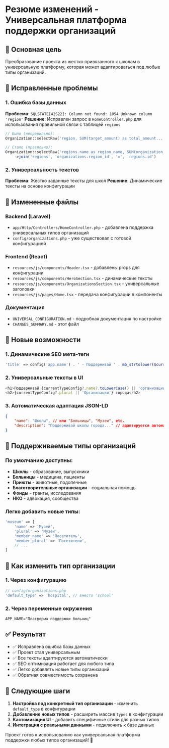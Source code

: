 # Резюме изменений - Универсальная платформа поддержки организаций

## 🎯 Основная цель

Преобразование проекта из жестко привязанного к школам в универсальную платформу, которая может адаптироваться под любые типы организаций.

## 🔧 Исправленные проблемы

### 1. Ошибка базы данных

**Проблема**: `SQLSTATE[42S22]: Column not found: 1054 Unknown column 'region'`
**Решение**: Исправлен запрос в `HomeController.php` для использования правильной связи с таблицей `regions`

```php
// Было (неправильно):
Organization::selectRaw('region, SUM(target_amount) as total_amount...')

// Стало (правильно):
Organization::selectRaw('regions.name as region_name, SUM(organization_projects.target_amount) as total_amount...')
    ->join('regions', 'organizations.region_id', '=', 'regions.id')
```

### 2. Универсальность текстов

**Проблема**: Жестко заданные тексты для школ
**Решение**: Динамические тексты на основе конфигурации

## 📁 Измененные файлы

### Backend (Laravel)

- `app/Http/Controllers/HomeController.php` - добавлена поддержка универсальных типов организаций
- `config/organizations.php` - уже существовал с готовой конфигурацией

### Frontend (React)

- `resources/js/components/Header.tsx` - добавлены props для конфигурации
- `resources/js/components/HeroSection.tsx` - динамические тексты
- `resources/js/components/OrganizationsSection.tsx` - универсальные заголовки
- `resources/js/pages/Home.tsx` - передача конфигурации в компоненты

### Документация

- `UNIVERSAL_CONFIGURATION.md` - подробная документация по настройке
- `CHANGES_SUMMARY.md` - этот файл

## 🚀 Новые возможности

### 1. Динамические SEO мета-теги

```php
'title' => config('app.name') . ' - Поддерживай ' . mb_strtolower($currentTypeConfig['plural'])
```

### 2. Универсальные тексты в UI

```typescript
<h1>Поддерживай {currentTypeConfig?.name?.toLowerCase() || 'организации'}</h1>
<h2>{currentTypeConfig?.plural || 'Организации'} города</h2>
```

### 3. Автоматическая адаптация JSON-LD

```json
{
    "name": "Школы", // или "Больницы", "Музеи", etc.
    "description": "Поддерживай школы города..." // адаптируется автоматически
}
```

## 🎨 Поддерживаемые типы организаций

### По умолчанию доступны:

- **Школы** - образование, выпускники
- **Больницы** - медицина, пациенты
- **Приюты** - животные, подопечные
- **Благотворительные организации** - социальная помощь
- **Фонды** - гранты, исследования
- **НКО** - адвокация, сообщества

### Легко добавить новые типы:

```php
'museum' => [
    'name' => 'Музей',
    'plural' => 'Музеи',
    'member_name' => 'Посетитель',
    'member_plural' => 'Посетители',
    // ...
]
```

## 🔄 Как изменить тип организации

### 1. Через конфигурацию

```php
// config/organizations.php
'default_type' => 'hospital', // вместо 'school'
```

### 2. Через переменные окружения

```env
APP_NAME="Платформа поддержки больниц"
```

## ✅ Результат

- ✅ Исправлена ошибка базы данных
- ✅ Проект стал универсальным
- ✅ Все тексты адаптируются автоматически
- ✅ SEO оптимизация работает для любого типа
- ✅ Легко добавлять новые типы организаций
- ✅ Обратная совместимость сохранена

## 🎯 Следующие шаги

1. **Настройка под конкретный тип организации** - изменить `default_type` в конфигурации
2. **Добавление новых типов** - расширить массив `types` в конфигурации
3. **Кастомизация UI** - добавить специфичные стили для разных типов
4. **Интеграция с реальными данными** - подключить к базе данных

Проект готов к использованию как универсальная платформа поддержки любых типов организаций! 🚀
